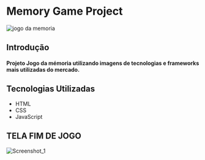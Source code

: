 # Memory Game Project
![jogo da memoria](https://user-images.githubusercontent.com/85195379/124949694-2f114600-dfe8-11eb-93ff-4834a4ff7cdd.png)

## Introdução 

#### Projeto Jogo da mémoria utilizando imagens de tecnologias e frameworks mais utilizadas do mercado.

## Tecnologias Utilizadas

* HTML
* CSS
* JavaScript

## TELA FIM DE JOGO
![Screenshot_1](https://user-images.githubusercontent.com/85195379/124992849-e5415380-e019-11eb-94ba-977d6df6e632.png)



  
